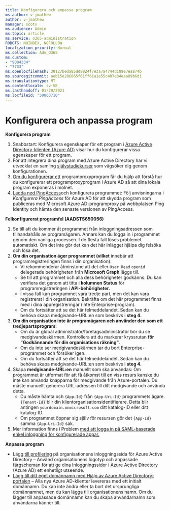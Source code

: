 ```yaml
---
title: Konfigurera och anpassa program
ms.author: v-jmathew
author: v-jmathew
manager: scotv
ms.audience: Admin
ms.topic: article
ms.service: o365-administration
ROBOTS: NOINDEX, NOFOLLOW
localization_priority: Normal
ms.collection: Adm_O365
ms.custom:
- "9004334"
- "7733"
ms.openlocfilehash: 30127beda85dd9824f7e3a7a4744d109e7ea874b
ms.sourcegitcommit: aeb15e206865f61ff61a1e55c407e34eaa89b6d1
ms.translationtype: MT
ms.contentlocale: sv-SE
ms.lasthandoff: 01/29/2021
ms.locfileid: "50063710"
---
```

# <a name="configure-and-customize-applications"></a>Konfigurera och anpassa program

**Konfigurera program**

1. Snabbstart: Konfigurera egenskaper för ett program i [Azure Active Directory-klienten (Azure AD)](https://docs.microsoft.com/azure/active-directory/manage-apps/add-application-portal-configure) visar hur du konfigurerar vissa egenskaper för ett program.
2. För att integrera dina program med Azure Active Directory har vi utvecklat en samling [självstudiekurser](https://docs.microsoft.com/azure/active-directory/saas-apps/tutorial-list) som vägsöker dig genom konfigurationen.
3. [Om du konfigurerar ett](https://docs.microsoft.com/azure/active-directory/manage-apps/application-proxy-config-how-to) programproxyprogram får du hjälp att förstå hur du konfigurerar ett programproxyprogram i Azure AD så att dina lokala program exponeras i molnet.
4. [Ladda ned PingAccess](https://docs.microsoft.com/azure/active-directory/manage-apps/application-proxy-ping-access-publishing-guide#download-pingaccess-and-configure-your-application)och konfigurera programmet: Följ anvisningarna i *Konfigurera PingAccess* för Azure AD för att skydda program som publiceras med Microsoft Azure AD-programproxy på webbplatsen Ping Identity och hämta den senaste versionen av PingAccess.

**Felkonfigurerat programfel (AADSTS650056)**

1. Se till att du kommer åt programmet från inloggningsadressen som tillhandahålls av programägaren. Annars kan du logga in i programmet genom den vanliga processen. I de flesta fall löses problemet automatiskt. Om det inte gör det kan det här inlägget hjälpa dig felsöka och lösa det.
2. **Om din organisation äger programmet (vilket** innebär att programregistreringen finns i din organisation):
    - Vi rekommenderar åtminstone att det eller `User.Read` `openid` delegerade behörigheten från **Microsoft Graph** läggs till.
    - Se till att programmet och alla dess behörigheter godkänns. Du kan verifiera det genom att titta i **kolumnen Status** för programregistreringen i **API-behörigheter.**
    - I vissa fall kan programmet vara tredje part, men det kan vara registrerat i din organisation. Bekräfta om det här programmet finns med i dina appregistreringar (inte Enterprise-program).
    - Om du fortsätter att se det här felmeddelandet. Sedan kan du behöva skapa medgivande-URL:en som beskrivs i **steg 4.**
3. **Om din organisation inte är programägaren och använder den som ett tredjepartsprogram:**
    - Om du är global administratör/företagsadministratör bör du se medgivandeskärmen. Kontrollera att du markerar kryssrutan **för "Godkännande för din organisations räkning".**
    - Om du inte ser medgivandeskärmen tar du bort Enterprise-programmet och försöker igen.
    - Om du fortsätter att se det här felmeddelandet. Sedan kan du behöva skapa medgivande-URL:en som beskrivs i **steg 4.**
4. Skapa **medgivande-URL:en** manuellt som ska användas: Om programmet är utformat för att få åtkomst till en viss resurs kanske du inte kan använda knapparna för medgivande från Azure-portalen. Du måste manuellt generera URL-adressen till ditt medgivande och använda detta.
    - Du måste hämta och `{App-Id}` från `{App-Uri-Id}` programmets ägare. `{Tenant-Id}` blir din klientorganisationsidentifierare. Detta blir antingen `yourdomain.onmicrosoft.com` ditt katalog-ID eller ditt katalog-ID.
    - Om programmet öppnar sig själv för resursen gör det `{App-Id}` samma `{App-Uri-Id}` sak.
5. Mer information finns i Problem [med att logga in på SAML-baserade enkel inloggning för konfigurerade appar.](https://docs.microsoft.com/azure/active-directory/manage-apps/application-sign-in-problem-federated-sso-gallery#misconfigured-application)

**Anpassa program**

- Lägg [till profilering](https://docs.microsoft.com/azure/active-directory/fundamentals/customize-branding) på organisationens inloggningssida för Azure Active Directory – Använd organisationens logotyp och anpassade färgscheman för att ge dina Inloggningssidor i Azure Active Directory (Azure AD) ett enhetligt utseende.
- [Lägg till ditt eget domännamn med Hjälp av Azure Active Directory-portalen](https://docs.microsoft.com/azure/active-directory/fundamentals/add-custom-domain) – Alla nya Azure AD-klienter levereras med ett initialt domännamn. Du kan inte ändra eller ta bort det ursprungliga domännamnet, men du kan lägga till organisationens namn. Om du lägger till anpassade domännamn kan du skapa användarnamn som användarna känner till.
